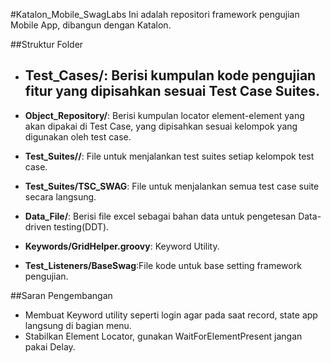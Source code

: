 #Katalon_Mobile_SwagLabs
Ini adalah repositori framework pengujian Mobile App, dibangun dengan Katalon. 

##Struktur Folder
- **Test_Cases/**: Berisi kumpulan kode pengujian fitur yang dipisahkan sesuai Test Case Suites.
    -
- **Object_Repository/**: Berisi kumpulan locator element-element yang akan dipakai di Test Case, yang dipisahkan sesuai kelompok yang digunakan oleh test case. 

- **Test_Suites//**: File untuk menjalankan test suites setiap kelompok test case.
- **Test_Suites/TSC_SWAG**: File untuk menjalankan semua test case suite secara langsung.
- **Data_File/**: Berisi file excel sebagai bahan data untuk pengetesan Data-driven testing(DDT).
- **Keywords/GridHelper.groovy**: Keyword Utility.
- **Test_Listeners/BaseSwag**:File kode untuk base setting framework pengujian.

##Saran Pengembangan
- Membuat Keyword utility seperti login agar pada saat record, state app langsung di bagian menu.
- Stabilkan Element Locator, gunakan WaitForElementPresent jangan pakai Delay.


